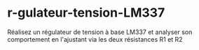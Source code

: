 # r-gulateur-tension-LM337
Réalisez un régulateur de tension à base LM337 et analyser son comportement en l'ajustant via les deux résistances R1 et R2
